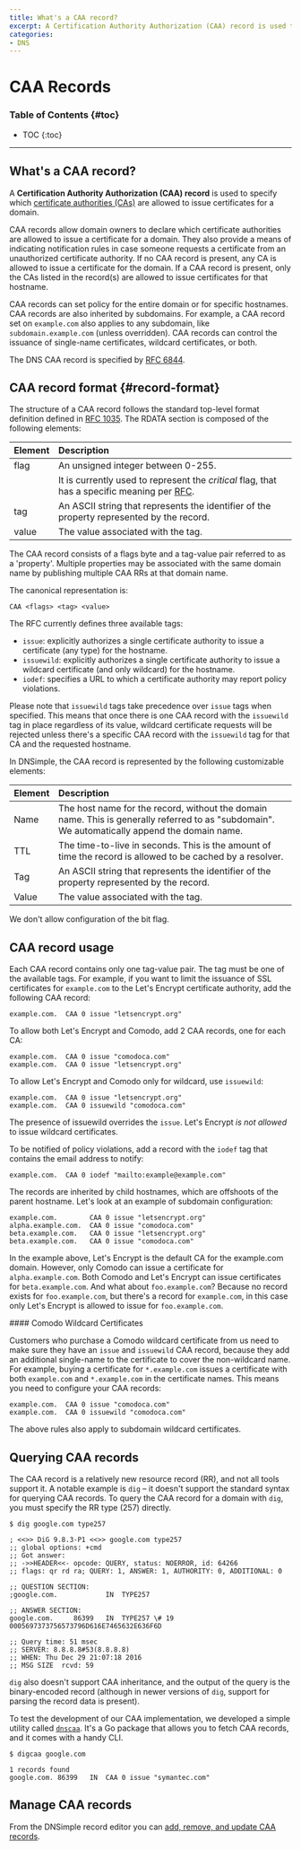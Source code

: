 ```yaml
---
title: What's a CAA record?
excerpt: A Certification Authority Authorization (CAA) record is used to specify which certificate authorities (CAs) are allowed to issue certificates for a domain.
categories:
- DNS
---
```


# CAA Records

### Table of Contents {#toc}

* TOC
{:toc}

---

## What's a CAA record?

A **Certification Authority Authorization (CAA) record** is used to specify which [certificate authorities (CAs)](/articles/what-is-certificate-authority/) are allowed to issue certificates for a domain.

CAA records allow domain owners to declare which certificate authorities are allowed to issue a certificate for a domain. They also provide a means of indicating notification rules in case someone requests a certificate from an unauthorized certificate authority. If no CAA record is present, any CA is allowed to issue a certificate for the domain. If a CAA record is present, only the CAs listed in the record(s) are allowed to issue certificates for that hostname.

CAA records can set policy for the entire domain or for specific hostnames. CAA records are also inherited by subdomains. For example, a CAA record set on `example.com` also applies to any subdomain, like `subdomain.example.com` (unless overridden). CAA records can control the issuance of single-name certificates, wildcard certificates, or both.

The DNS CAA record is specified by [RFC 6844](https://tools.ietf.org/html/rfc6844).


## CAA record format {#record-format}

The structure of a CAA record follows the standard top-level format definition defined in [RFC 1035](https://tools.ietf.org/html/rfc1035#section-3.2.1). The RDATA section is composed of the following elements:

| Element | Description |
|:------|:---------------------------------------------------------------------------------------------------------------------------------------------|
| flag  | An unsigned integer between 0-255.                                                                                                           |
|       | It is currently used to represent the _critical_ flag, that has a specific meaning per [RFC](https://tools.ietf.org/html/rfc6844#section-3). |
| tag   | An ASCII string that represents the identifier of the property represented by the record.                                                    |
| value | The value associated with the tag.                                                                                                           |

The CAA record consists of a flags byte and a tag-value pair referred to as a 'property'. Multiple properties may be associated with the same domain name by publishing multiple CAA RRs at that domain name.

The canonical representation is:

```
CAA <flags> <tag> <value>
```

The RFC currently defines three available tags:

- `issue`: explicitly authorizes a single certificate authority to issue a certificate (any type) for the hostname.
- `issuewild`: explicitly authorizes a single certificate authority to issue a wildcard certificate (and only wildcard) for the hostname.
- `iodef`: specifies a URL to which a certificate authority may report policy violations.

Please note that `issuewild` tags take precedence over `issue` tags when specified. This means that once there is one CAA record with the `issuewild` tag in place regardless of its value, wildcard certificate requests will be rejected unless there's a specific CAA record with the `issuewild` tag for that CA and the requested hostname.

In DNSimple, the CAA record is represented by the following customizable elements:

| Element | Description |
|:------|:-------------------------------------------------------------------------------------------------------------------------------------------|
| Name  | The host name for the record, without the domain name. This is generally referred to as "subdomain". We automatically append the domain name. |
| TTL   | The time-to-live in seconds. This is the amount of time the record is allowed to be cached by a resolver.                                  |
| Tag   | An ASCII string that represents the identifier of the property represented by the record.                                                  |
| Value | The value associated with the tag.                                                                                                         |

<info>
We don't allow configuration of the bit flag.
</info>


## CAA record usage

Each CAA record contains only one tag-value pair. The tag must be one of the available tags. For example, if you want to limit the issuance of SSL certificates for `example.com` to the Let's Encrypt certificate authority, add the following CAA record:

```
example.com.  CAA 0 issue "letsencrypt.org"
```

To allow both Let's Encrypt and Comodo, add 2 CAA records, one for each CA:

```
example.com.  CAA 0 issue "comodoca.com"
example.com.  CAA 0 issue "letsencrypt.org"
```

To allow Let's Encrypt and Comodo only for wildcard, use `issuewild`:

```
example.com.  CAA 0 issue "letsencrypt.org"
example.com.  CAA 0 issuewild "comodoca.com"
```

The presence of issuewild overrides the `issue`. Let's Encrypt _is not allowed_ to issue wildcard certificates.

To be notified of policy violations, add a record with the `iodef` tag that contains the email address to notify:

```
example.com.  CAA 0 iodef "mailto:example@example.com"
```

The records are inherited by child hostnames, which are offshoots of the parent hostname. Let's look at an example of subdomain configuration:

```
example.com.        CAA 0 issue "letsencrypt.org"
alpha.example.com.  CAA 0 issue "comodoca.com"
beta.example.com.   CAA 0 issue "letsencrypt.org"
beta.example.com.   CAA 0 issue "comodoca.com"
```

In the example above, Let's Encrypt is the default CA for the example.com domain. However, only Comodo can issue a certificate for `alpha.example.com`. Both Comodo and Let's Encrypt can issue certificates for `beta.example.com`. And what about `foo.example.com`? Because no record exists for `foo.example.com`, but there's a record for `example.com`, in this case only Let's Encrypt is allowed to issue for `foo.example.com`.

<note>
#### Comodo Wildcard Certificates

Customers who purchase a Comodo wildcard certificate from us need to make sure they have an `issue` and `issuewild` CAA record, because they add an additional single-name to the certificate to cover the non-wildcard name. For example, buying a certificate for `*.example.com` issues a certificate with both `example.com` and `*.example.com` in the certificate names. This means you need to configure your CAA records:

    example.com.  CAA 0 issue "comodoca.com"
    example.com.  CAA 0 issuewild "comodoca.com"

The above rules also apply to subdomain wildcard certificates.
</note>


## Querying CAA records

The CAA record is a relatively new resource record (RR), and not all tools support it. A notable example is `dig` – it doesn't support the standard syntax for querying CAA records. To query the CAA record for a domain with `dig`, you must specify the RR type (257) directly.

```
$ dig google.com type257

; <<>> DiG 9.8.3-P1 <<>> google.com type257
;; global options: +cmd
;; Got answer:
;; ->>HEADER<<- opcode: QUERY, status: NOERROR, id: 64266
;; flags: qr rd ra; QUERY: 1, ANSWER: 1, AUTHORITY: 0, ADDITIONAL: 0

;; QUESTION SECTION:
;google.com.            IN  TYPE257

;; ANSWER SECTION:
google.com.     86399   IN  TYPE257 \# 19 0005697373756573796D616E7465632E636F6D

;; Query time: 51 msec
;; SERVER: 8.8.8.8#53(8.8.8.8)
;; WHEN: Thu Dec 29 21:07:18 2016
;; MSG SIZE  rcvd: 59
```

`dig` also doesn't support CAA inheritance, and the output of the query is the binary-encoded record (although in newer versions of `dig`, support for parsing the record data is present).

To test the development of our CAA implementation, we developed a simple utility called [`dnscaa`](https://github.com/weppos/dnscaa). It's a Go package that allows you to fetch CAA records, and it comes with a handy CLI.

```
$ digcaa google.com

1 records found
google.com. 86399   IN  CAA 0 issue "symantec.com"
```


## Manage CAA records

From the DNSimple record editor you can [add, remove, and update CAA records](/articles/manage-caa-record). 
